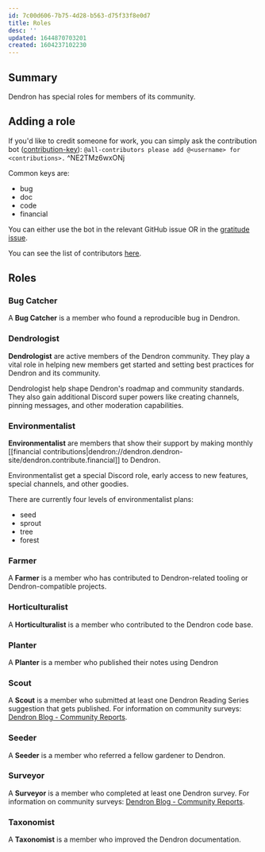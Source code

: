 ```yaml
---
id: 7c00d606-7b75-4d28-b563-d75f33f8e0d7
title: Roles
desc: ''
updated: 1644870703201
created: 1604237102230
---
```


## Summary
Dendron has special roles for members of its community.

## Adding a role 

If you'd like to credit someone for work, you can simply ask the contribution bot ([contribution-key](https://allcontributors.org/docs/en/emoji-key)): `@all-contributors please add @<username> for <contributions>.` ^NE2TMz6wxONj

Common keys are:
- bug
- doc
- code
- financial

You can either use the bot in the relevant GitHub issue OR in the [gratitude issue](https://github.com/dendronhq/dendron/issues/714).

You can see the list of contributors [here](https://github.com/dendronhq/dendron#contributors-).

## Roles

### Bug Catcher

A **Bug Catcher** is a member who found a reproducible bug in Dendron.

### Dendrologist

**Dendrologist** are active members of the Dendron community. They play a vital role in helping new members get started and setting best practices for Dendron and its community.

Dendrologist help shape Dendron's roadmap and community standards. They also gain additional Discord super powers like creating channels, pinning messages, and other moderation capabilities.

### Environmentalist

**Environmentalist** are members that show their support by making monthly [[financial contributions|dendron://dendron.dendron-site/dendron.contribute.financial]] to Dendron.

Environmentalist get a special Discord role, early access to new features, special channels, and other goodies.

There are currently four levels of environmentalist plans:

-   seed
-   sprout
-   tree
-   forest

### Farmer

A **Farmer** is a member who has contributed to Dendron-related tooling or Dendron-compatible projects.

### Horticulturalist

A **Horticulturalist** is a member who contributed to the Dendron code base.

### Planter

A **Planter** is a member who published their notes using Dendron

### Scout

A **Scout** is a member who submitted at least one Dendron Reading Series suggestion that gets published. For information on community surveys: [Dendron Blog - Community Reports](https://blog.dendron.so/notes/j60ZNmx1IcdXtGZRdRb6X/).

### Seeder

A **Seeder** is a member who referred a fellow gardener to Dendron.

### Surveyor

A **Surveyor** is a member who completed at least one Dendron survey. For information on community surveys: [Dendron Blog - Community Reports](https://blog.dendron.so/notes/j60ZNmx1IcdXtGZRdRb6X/).

### Taxonomist

A **Taxonomist** is a member who improved the Dendron documentation.
